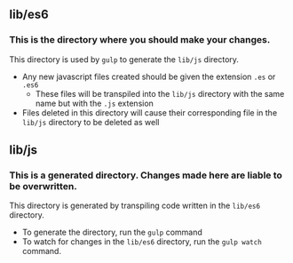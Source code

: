 ## lib/es6

### This is the directory where you should make your changes.

This directory is used by `gulp` to generate the `lib/js` directory.

* Any new javascript files created should be given the extension `.es` or `.es6`
  * These files will be transpiled into the `lib/js` directory with the same name but with the `.js` extension
* Files deleted in this directory will cause their corresponding file in the `lib/js` directory to be deleted as well

## lib/js

### This is a generated directory. Changes made here are liable to be overwritten.

This directory is generated by transpiling code written in the `lib/es6` directory.

* To generate the directory, run the `gulp` command
* To watch for changes in the `lib/es6` directory, run the `gulp watch` command.
